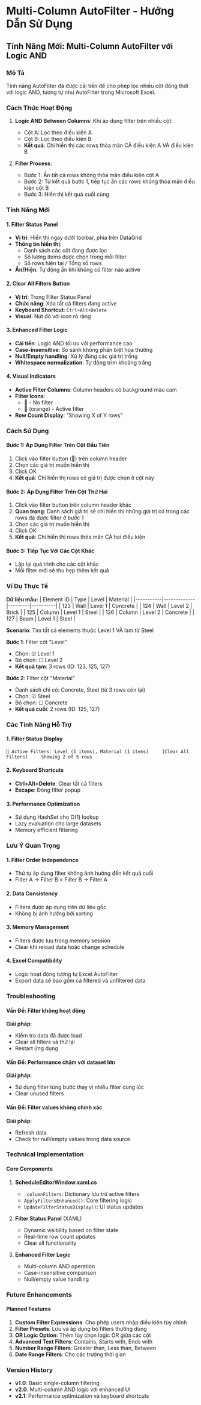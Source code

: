 # Multi-Column AutoFilter - Hướng Dẫn Sử Dụng

## Tính Năng Mới: Multi-Column AutoFilter với Logic AND

### Mô Tả
Tính năng AutoFilter đã được cải tiến để cho phép lọc nhiều cột đồng thời với logic AND, tương tự như AutoFilter trong Microsoft Excel.

### Cách Thức Hoạt Động
1. **Logic AND Between Columns**: Khi áp dụng filter trên nhiều cột:
   - Cột A: Lọc theo điều kiện A
   - Cột B: Lọc theo điều kiện B  
   - **Kết quả**: Chỉ hiển thị các rows thỏa mãn CẢ điều kiện A VÀ điều kiện B

2. **Filter Process**:
   - Bước 1: Ẩn tất cả rows không thỏa mãn điều kiện cột A
   - Bước 2: Từ kết quả bước 1, tiếp tục ẩn các rows không thỏa mãn điều kiện cột B
   - Bước 3: Hiển thị kết quả cuối cùng

### Tính Năng Mới

#### 1. Filter Status Panel
- **Vị trí**: Hiển thị ngay dưới toolbar, phía trên DataGrid
- **Thông tin hiển thị**:
  - Danh sách các cột đang được lọc
  - Số lượng items được chọn trong mỗi filter
  - Số rows hiện tại / Tổng số rows
- **Ẩn/Hiện**: Tự động ẩn khi không có filter nào active

#### 2. Clear All Filters Button
- **Vị trí**: Trong Filter Status Panel
- **Chức năng**: Xóa tất cả filters đang active
- **Keyboard Shortcut**: `Ctrl+Alt+Delete`
- **Visual**: Nút đỏ với icon rõ ràng

#### 3. Enhanced Filter Logic
- **Cải tiến**: Logic AND tối ưu với performance cao
- **Case-insensitive**: So sánh không phân biệt hoa thường
- **Null/Empty handling**: Xử lý đúng các giá trị trống
- **Whitespace normalization**: Tự động trim khoảng trắng

#### 4. Visual Indicators
- **Active Filter Columns**: Column headers có background màu cam
- **Filter Icons**: 
  - 🔽 - No filter
  - 🔽 (orange) - Active filter
- **Row Count Display**: "Showing X of Y rows"

### Cách Sử Dụng

#### Bước 1: Áp Dụng Filter Trên Cột Đầu Tiên
1. Click vào filter button (🔽) trên column header
2. Chọn các giá trị muốn hiển thị
3. Click OK
4. **Kết quả**: Chỉ hiển thị rows có giá trị được chọn ở cột này

#### Bước 2: Áp Dụng Filter Trên Cột Thứ Hai
1. Click vào filter button trên column header khác
2. **Quan trọng**: Danh sách giá trị sẽ chỉ hiển thị những giá trị có trong các rows đã được filter ở bước 1
3. Chọn các giá trị muốn hiển thị
4. Click OK
5. **Kết quả**: Chỉ hiển thị rows thỏa mãn CẢ hai điều kiện

#### Bước 3: Tiếp Tục Với Các Cột Khác
- Lặp lại quá trình cho các cột khác
- Mỗi filter mới sẽ thu hẹp thêm kết quả

### Ví Dụ Thực Tế

**Dữ liệu mẫu:**
| Element ID | Type         | Level  | Material |
|-----------|-------------|---------|----------|
| 123       | Wall        | Level 1 | Concrete |
| 124       | Wall        | Level 2 | Brick    |
| 125       | Column      | Level 1 | Steel    |
| 126       | Column      | Level 2 | Concrete |
| 127       | Beam        | Level 1 | Steel    |

**Scenario**: Tìm tất cả elements thuộc Level 1 VÀ làm từ Steel

**Bước 1**: Filter cột "Level"
- Chọn: ☑ Level 1
- Bỏ chọn: ☐ Level 2
- **Kết quả tạm**: 3 rows (ID: 123, 125, 127)

**Bước 2**: Filter cột "Material" 
- Danh sách chỉ có: Concrete, Steel (từ 3 rows còn lại)
- Chọn: ☑ Steel
- Bỏ chọn: ☐ Concrete
- **Kết quả cuối**: 2 rows (ID: 125, 127)

### Các Tính Năng Hỗ Trợ

#### 1. Filter Status Display
```
🔽 Active Filters: Level (1 items), Material (1 items)     [Clear All Filters]     Showing 2 of 5 rows
```

#### 2. Keyboard Shortcuts
- **Ctrl+Alt+Delete**: Clear tất cả filters
- **Escape**: Đóng filter popup

#### 3. Performance Optimization
- Sử dụng HashSet cho O(1) lookup
- Lazy evaluation cho large datasets
- Memory efficient filtering

### Lưu Ý Quan Trọng

#### 1. Filter Order Independence
- Thứ tự áp dụng filter không ảnh hưởng đến kết quả cuối
- Filter A → Filter B = Filter B → Filter A

#### 2. Data Consistency  
- Filters được áp dụng trên dữ liệu gốc
- Không bị ảnh hưởng bởi sorting

#### 3. Memory Management
- Filters được lưu trong memory session
- Clear khi reload data hoặc change schedule

#### 4. Excel Compatibility
- Logic hoạt động tương tự Excel AutoFilter
- Export data sẽ bao gồm cả filtered và unfiltered data

### Troubleshooting

#### Vấn Đề: Filter không hoạt động
**Giải pháp**: 
- Kiểm tra data đã được load
- Clear all filters và thử lại
- Restart ứng dụng

#### Vấn Đề: Performance chậm với dataset lớn
**Giải pháp**:
- Sử dụng filter từng bước thay vì nhiều filter cùng lúc
- Clear unused filters

#### Vấn Đề: Filter values không chính xác
**Giải pháp**:
- Refresh data
- Check for null/empty values trong data source

### Technical Implementation

#### Core Components
1. **ScheduleEditorWindow.xaml.cs**
   - `_columnFilters`: Dictionary lưu trữ active filters
   - `ApplyFiltersEnhanced()`: Core filtering logic
   - `UpdateFilterStatusDisplay()`: UI status updates

2. **Filter Status Panel** (XAML)
   - Dynamic visibility based on filter state
   - Real-time row count updates
   - Clear all functionality

3. **Enhanced Filter Logic**
   - Multi-column AND operation
   - Case-insensitive comparison
   - Null/empty value handling

### Future Enhancements

#### Planned Features
1. **Custom Filter Expressions**: Cho phép users nhập điều kiện tùy chỉnh
2. **Filter Presets**: Lưu và áp dụng bộ filters thường dùng  
3. **OR Logic Option**: Thêm tùy chọn logic OR giữa các cột
4. **Advanced Text Filters**: Contains, Starts with, Ends with
5. **Number Range Filters**: Greater than, Less than, Between
6. **Date Range Filters**: Cho các trường thời gian

### Version History
- **v1.0**: Basic single-column filtering
- **v2.0**: Multi-column AND logic với enhanced UI
- **v2.1**: Performance optimization và keyboard shortcuts
